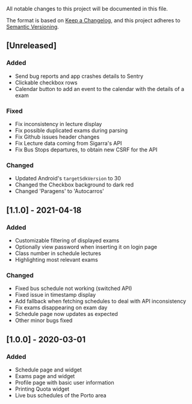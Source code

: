 All notable changes to this project will be documented in this file.

The format is based on [Keep a Changelog](https://keepachangelog.com/en/1.0.0/),
and this project adheres to [Semantic Versioning](https://semver.org/spec/v2.0.0.html).

## [Unreleased]

### Added

- Send bug reports and app crashes details to Sentry
- Clickable checkbox rows
- Calendar button to add an event to the calendar with the details of a exam

### Fixed

- Fix inconsistency in lecture display
- Fix possible duplicated exams during parsing
- Fix Github issues header changes
- Fix Lecture data coming from Sigarra's API
- Fix Bus Stops departures, to obtain new CSRF for the API

### Changed

- Updated Android's `targetSdkVersion` to 30
- Changed the Checkbox background to dark red
- Changed 'Paragens' to 'Autocarros'

## [1.1.0] - 2021-04-18

### Added

- Customizable filtering of displayed exams
- Optionally view password when inserting it on login page
- Class number in schedule lectures
- Highlighting most relevant exams

### Changed

- Fixed bus schedule not working (switched API)
- Fixed issue in timestamp display
- Add fallback when fetching schedules to deal with API inconsistency
- Fix exams disappearing on exam day
- Schedule page now updates as expected
- Other minor bugs fixed

## [1.0.0] - 2020-03-01

### Added

- Schedule page and widget
- Exams page and widget
- Profile page with basic user information
- Printing Quota widget
- Live bus schedules of the Porto area
